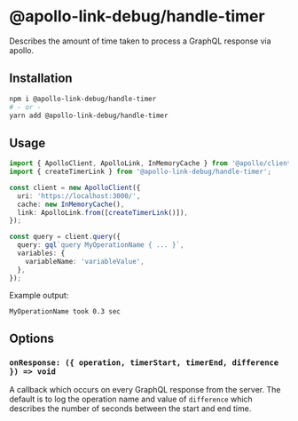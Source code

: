 # @apollo-link-debug/handle-timer

Describes the amount of time taken to process a GraphQL response via apollo.

## Installation

```bash
npm i @apollo-link-debug/handle-timer
# - or -
yarn add @apollo-link-debug/handle-timer
```

## Usage

```typescript
import { ApolloClient, ApolloLink, InMemoryCache } from '@apollo/client';
import { createTimerLink } from '@apollo-link-debug/handle-timer';

const client = new ApolloClient({
  uri: 'https://localhost:3000/',
  cache: new InMemoryCache(),
  link: ApolloLink.from([createTimerLink()]),
});

const query = client.query({
  query: gql`query MyOperationName { ... }`,
  variables: {
    variableName: 'variableValue',
  },
});
```

Example output:

```text
MyOperationName took 0.3 sec
```

## Options

### `onResponse: ({ operation, timerStart, timerEnd, difference }) => void`

A callback which occurs on every GraphQL response from the server. The
default is to log the operation name and value of `difference` which describes
the number of seconds between the start and end time.
